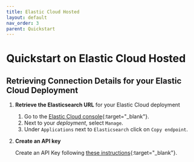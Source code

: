```yaml
---
title: Elastic Cloud Hosted
layout: default
nav_order: 3
parent: Quickstart
---
```


# Quickstart on Elastic Cloud Hosted

## Retrieving Connection Details for your Elastic Cloud Deployment

1. **Retrieve the Elasticsearch URL** for your Elastic Cloud deployment

    1. Go to the [Elastic Cloud console](https://cloud.elastic.co/){:target="_blank"}.
    2. Next to your *deployment*, select `Manage`.
    3. Under `Applications` next to `Elasticsearch` click on `Copy endpoint`.

2. **Create an API key** 

    Create an API Key following [these instructions](https://www.elastic.co/guide/en/kibana/current/api-keys.html){:target="_blank"}.